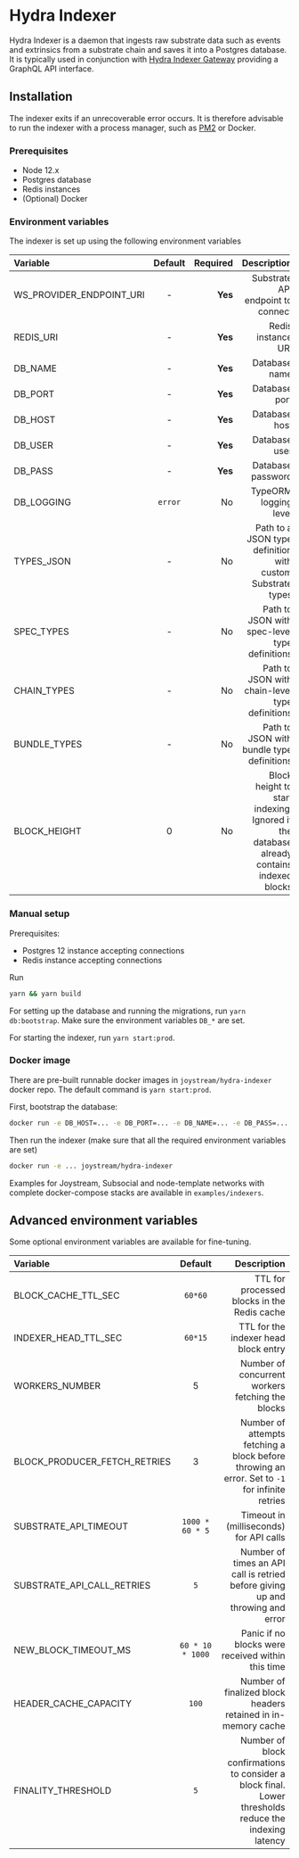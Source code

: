 # Hydra Indexer

Hydra Indexer is a daemon that ingests raw substrate data such as events and extrinsics from a substrate chain and saves it into a Postgres database. It is typically used in conjunction with [Hydra Indexer Gateway](hydra-indexer-gateway.md) providing a GraphQL API interface.

## Installation

The indexer exits if an unrecoverable error occurs. It is therefore advisable to run the indexer with a process manager, such as [PM2](https://pm2.keymetrics.io/) or Docker.

### Prerequisites

* Node 12.x
* Postgres database
* Redis instances
* \(Optional\) Docker

### Environment variables

The indexer is set up using the following environment variables

| Variable | Default | Required | Description |
| :--- | :---: | ---: | ---: |
| WS\_PROVIDER\_ENDPOINT\_URI | - | **Yes** | Substrate API endpoint to connect |
| REDIS\_URI | - | **Yes** | Redis instance URI |
| DB\_NAME | - | **Yes** | Database name |
| DB\_PORT | - | **Yes** | Database port |
| DB\_HOST | - | **Yes** | Database host |
| DB\_USER | - | **Yes** | Database user |
| DB\_PASS | - | **Yes** | Database password |
| DB\_LOGGING | `error` | No | TypeORM logging level |
| TYPES\_JSON | - | No | Path to a JSON type definition with custom Substrate types |
| SPEC\_TYPES | - | No | Path to JSON with spec-level type definitions |
| CHAIN\_TYPES | - | No | Path to JSON with chain-level type definitions |
| BUNDLE\_TYPES | - | No | Path to JSON with bundle type definitions |
| BLOCK\_HEIGHT | 0 | No | Block height to start indexing. Ignored if the database already contains indexed blocks |

### Manual setup

Prerequisites:

* Postgres 12 instance accepting connections
* Redis instance accepting connections

Run

```bash
yarn && yarn build
```

For setting up the database and running the migrations, run `yarn db:bootstrap`. Make sure the environment variables `DB_*` are set.

For starting the indexer, run `yarn start:prod`.

### Docker image

There are pre-built runnable docker images in `joystream/hydra-indexer` docker repo. The default command is `yarn start:prod`.

First, bootstrap the database:

```bash
docker run -e DB_HOST=... -e DB_PORT=... -e DB_NAME=... -e DB_PASS=... -e DB_USER=... joystream/hydra-indexer sh -c 'yarn db:bootstrap'
```

Then run the indexer \(make sure that all the required environment variables are set\)

```bash
docker run -e ... joystream/hydra-indexer
```

Examples for Joystream, Subsocial and node-template networks with complete docker-compose stacks are available in `examples/indexers`.

## Advanced environment variables

Some optional environment variables are available for fine-tuning.

| Variable | Default | Description |
| :--- | :---: | ---: |
| BLOCK\_CACHE\_TTL\_SEC | `60*60` | TTL for processed blocks in the Redis cache |
| INDEXER\_HEAD\_TTL\_SEC | `60*15` | TTL for the indexer head block entry |
| WORKERS\_NUMBER | 5 | Number of concurrent workers fetching the blocks |
| BLOCK\_PRODUCER\_FETCH\_RETRIES | 3 | Number of attempts fetching a block before throwing an error. Set to `-1` for infinite retries |
| SUBSTRATE\_API\_TIMEOUT | `1000 * 60 * 5` | Timeout in \(milliseconds\) for API calls |
| SUBSTRATE\_API\_CALL\_RETRIES | `5` | Number of times an API call is retried before giving up and throwing and error |
| NEW\_BLOCK\_TIMEOUT\_MS | `60 * 10 * 1000` | Panic if no blocks were received within this time |
| HEADER\_CACHE\_CAPACITY | `100` | Number of finalized block headers retained in in-memory cache |
| FINALITY\_THRESHOLD | `5` | Number of block confirmations to consider a block final. Lower thresholds reduce the indexing latency |